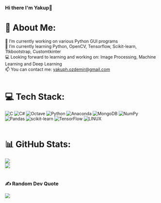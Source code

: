 ### Hi there I'm Yakup👋

# 🌙 About Me:
🔭 I’m currently working on various Python GUI programs<br>🌱 I’m currently learning Python, OpenCV, Tensorflow, Scikit-learn, Ttkbootstrap, Customtkinter<br>💻 Looking forward to learning and working on: Image Processing, Machine Learning and Deep Learning<br>📫 You can contact me: yakuph.ozdemir@gmail.com<br><br>

# 💻 Tech Stack:
![C](https://img.shields.io/badge/c-%2300599C.svg?style=flat-square&logo=c&logoColor=white) ![C#](https://img.shields.io/badge/c%23-%23239120.svg?style=flat-square&logo=c-sharp&logoColor=white) ![Octave](https://img.shields.io/badge/OCTAVE-darkblue?style=flat-square&logo=octave&logoColor=fcd683) ![Python](https://img.shields.io/badge/python-3670A0?style=flat-square&logo=python&logoColor=ffdd54) ![Anaconda](https://img.shields.io/badge/Anaconda-%2344A833.svg?style=flat-square&logo=anaconda&logoColor=white) ![MongoDB](https://img.shields.io/badge/MongoDB-%234ea94b.svg?style=flat-square&logo=mongodb&logoColor=white) ![NumPy](https://img.shields.io/badge/numpy-%23013243.svg?style=flat-square&logo=numpy&logoColor=white) ![Pandas](https://img.shields.io/badge/pandas-%23150458.svg?style=flat-square&logo=pandas&logoColor=white) ![scikit-learn](https://img.shields.io/badge/scikit--learn-%23F7931E.svg?style=flat-square&logo=scikit-learn&logoColor=white) ![TensorFlow](https://img.shields.io/badge/TensorFlow-%23FF6F00.svg?style=flat-square&logo=TensorFlow&logoColor=white) ![LINUX](https://img.shields.io/badge/Linux-FCC624?style=flat-square&logo=linux&logoColor=black)<br><br>
# 📊 GitHub Stats:
![](https://github-readme-streak-stats.herokuapp.com/?user=yakuphozdemir&theme=gotham&hide_border=false)<br/>
![](https://github-readme-stats.vercel.app/api/top-langs/?username=yakuphozdemir&theme=gotham&hide_border=false&include_all_commits=false&count_private=false&layout=compact)<br><br>

### ✍️ Random Dev Quote
![](https://quotes-github-readme.vercel.app/api?type=horizontal&theme=tokyonight)
